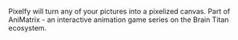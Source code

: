 Pixelfy will turn any of your pictures into a pixelized canvas. Part of AniMatrix - an interactive animation game series on the Brain Titan ecosystem.